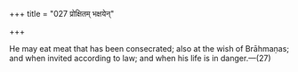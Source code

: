 +++
title = "027 प्रोक्षितम् भक्षयेन्"

+++

He may eat meat that has been consecrated; also at the wish of Brāhmaṇas; and when invited according to law; and when his life is in danger.—(27)